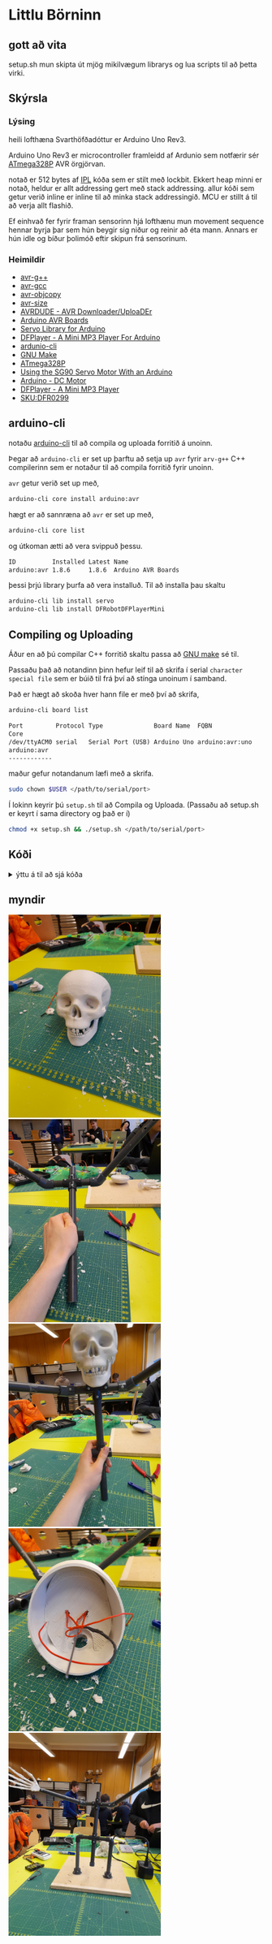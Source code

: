 # Littlu Börninn
## gott að vita
setup.sh mun skipta út mjög mikilvægum librarys og lua scripts til að þetta virki.
## Skýrsla
### Lýsing
heili lofthæna Svarthöfðadóttur er Arduino Uno Rev3.

Arduino Uno Rev3 er microcontroller framleidd af Ardunio sem notfærir sér [ATmega328P](https://en.wikipedia.org/wiki/ATmega328) AVR örgjörvan.

notað er 512 bytes af [IPL](https://n64brew.dev/wiki/Initial_Program_Load) kóða sem er stilt með lockbit. Ekkert heap minni er notað, heldur er allt addressing gert með stack addressing. allur kóði sem getur verið inline er inline til að minka stack addressingið. MCU er stillt á til að verja allt flashið.

Ef einhvað fer fyrir framan sensorinn hjá lofthænu mun movement sequence hennar byrja þar sem hún beygir sig niður og reinir að éta mann. Annars er hún idle og bíður þolimóð eftir skipun frá sensorinum.
### Heimildir
- [avr-g++](http://ccrma.stanford.edu/planetccrma/man/man1/avr-g++.1.html)
- [avr-gcc](https://gcc.gnu.org/wiki/avr-gcc)
- [avr-objcopy](http://ccrma.stanford.edu/planetccrma/man/man1/avr-objcopy.1.html)
- [avr-size](http://ccrma.stanford.edu/planetccrma/man/man1/avr-size.1.html)
- [AVRDUDE - AVR Downloader/UploaDEr](https://www.nongnu.org/avrdude/)
- [Arduino AVR Boards](https://github.com/arduino/ArduinoCore-avr)
- [Servo Library for Arduino](https://github.com/arduino-libraries/Servo)
- [DFPlayer - A Mini MP3 Player For Arduino](https://github.com/DFRobot/DFRobotDFPlayerMini)
- [ardunio-cli](https://arduino.github.io/arduino-cli/0.31/)
- [GNU Make](https://www.gnu.org/software/make/)
- [ATmega328P](https://ww1.microchip.com/downloads/en/DeviceDoc/Atmel-7810-Automotive-Microcontrollers-ATmega328P_Datasheet.pdf)
- [Using the SG90 Servo Motor With an Arduino](https://www.electronics-lab.com/project/using-sg90-servo-motor-arduino/)
- [Arduino - DC Motor](https://arduinogetstarted.com/tutorials/arduino-dc-motor)
- [DFPlayer - A Mini MP3 Player](https://www.dfrobot.com/product-1121.html)
- [SKU:DFR0299](https://wiki.dfrobot.com/DFPlayer_Mini_SKU_DFR0299)
## arduino-cli
notaðu <a href="https://arduino.github.io/arduino-cli/">arduino-cli</a> til að compila og uploada forritið á unoinn.

Þegar að `arduino-cli` er set up þarftu að setja up `avr` fyrir `arv-g++` C++ compilerinn sem er notaður til að compila forritið fyrir unoinn.

`avr` getur verið set up með,
```sh
arduino-cli core install arduino:avr
```
hægt er að sannræna að `avr` er set up með,
```sh
arduino-cli core list
```
og útkoman ætti að vera svippuð þessu.
```
ID          Installed Latest Name              
arduino:avr 1.8.6     1.8.6  Arduino AVR Boards
```
þessi þrjú library þurfa að vera installuð. Til að installa þau skaltu
```sh
arduino-cli lib install servo
arduino-cli lib install DFRobotDFPlayerMini
```
## Compiling og Uploading
Áður en að þú compilar C++ forritið skaltu passa að <a href="https://www.gnu.org/software/make/">GNU make</a> sé til.

Passaðu það að notandinn þinn hefur leif til að skrifa í serial `character special file` sem er búið til frá því að stínga unoinum í samband.

Það er hægt að skoða hver hann file er með því að skrifa,
```sh
arduino-cli board list
```
```
Port         Protocol Type              Board Name  FQBN            Core       
/dev/ttyACM0 serial   Serial Port (USB) Arduino Uno arduino:avr:uno arduino:avr
------------
```
maður gefur notandanum læfi með a skrifa.
```sh
sudo chown $USER </path/to/serial/port>
```
Í lokinn keyrir þú `setup.sh` til að Compila og Uploada. (Passaðu að setup.sh er keyrt í sama directory og það er í)
```sh
chmod +x setup.sh && ./setup.sh </path/to/serial/port>
```
## Kóði
<details>
    <summary>ýttu á til að sjá kóða</summary>

```c++
#ifndef ARDUINO
#error þú verður að nota arduino compiler
#endif

#include <Arduino.h>
#include <Servo.h>
#include <stdint.h>
#include <stdbool.h>
#include <pins.h>
#include <DFRobotDFPlayerMini.h>
#include <SoftwareSerial.h>

/* pins */
#define echo_pin 	p2
#define ena_pin 	p3
#define trig_pin 	p4
#define led_pin	p7
#define servo_pin	p9
#define in1_pin	p12
#define in2_pin	p13

/* timing */
#define SERVO_SPEED		500
#define SERVO_LOOP_COUNT	6
#define DC_SPIN_AMOUNT		SERVO_LOOP_COUNT >> 1

/* distance */
#define SERVO_ANGLE	90
/* sensor */
#define DISTANCE	2000

const uint8_t pin_call_order[] PROGMEM = {
	4, 7, 3, 12, 13, 9
};

auto on 	= HIGH;
auto off 	= LOW;


SoftwareSerial mySoftwareSerial(10, 11);
Servo servo_p;
DFRobotDFPlayerMini dfrm;

inline void record_motion()
{
	digitalWrite(in2_pin, off);

	while(true)
	{
		digitalWrite(trig_pin, off);
		delayMicroseconds(5);
		digitalWrite(trig_pin, on);
		delayMicroseconds(10);
		digitalWrite(trig_pin, off);

		digitalWrite(led_pin, off);

		uint16_t distance = pulseIn(echo_pin, on);
		if(distance < DISTANCE && distance != 0)
		{
			digitalWrite(led_pin, on);
			break;
		}
	}
}


inline void robot_move()
{
	mySoftwareSerial.begin(9600);

	/* all pinmodes */	
	pinMode(echo_pin, INPUT);	
	for(uint8_t x = 0; x < sizeof(pin_call_order); ++x)
	{
		pinMode(pin_call_order[x], OUTPUT);
	}

	// prevents the DC motor from spinning
	digitalWrite(in1_pin, off); 
	digitalWrite(in2_pin, off); 

	servo_p.attach(servo_pin);

	while(!dfrm.begin(mySoftwareSerial))

	dfrm.volume(10);
	dfrm.loop(1);

	while(true)
	{
		dfrm.pause();
		record_motion();
		dfrm.start();
		digitalWrite(led_pin, on);

		for(uint8_t x = 0; x < SERVO_LOOP_COUNT; ++x)
		{
			if(x == DC_SPIN_AMOUNT)
			{
				digitalWrite(in2_pin, on);
			}

			servo_p.write(SERVO_ANGLE);
			delay(SERVO_SPEED);
			servo_p.write(0);
			delay(SERVO_SPEED);
		}

		digitalWrite(led_pin, off);
	}

}


int main(void)
{
	reset();
	robot_move();
}

/* öryggis kóði */
__asm__ __volatile__ (
	"loop:\n"
	"jmp loop\n"
);					
```
</details>

## myndir
<img src="/media/image/16762883544926591935683890084751.jpg" alt="mynd_1" width="300" height="400">
<img src="/media/image/16762883753051676671573604699100.jpg" alt="mynd_2" width="300" height="400"> 
<img src="/media/image/16762883952842121450982368944318.jpg" alt="mynd_3" width="300" height="400">
<img src="/media/image/16762884064637789580737797868149.jpg" alt="mynd_4" width="300" height="400">
<img src="/media/image/16762979306115285682871802955081.jpg" alt="mynd_5" width="300" height="400">
